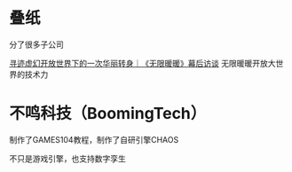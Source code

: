 # 叠纸

分了很多子公司

[寻迹虚幻开放世界下的一次华丽转身｜《无限暖暖》幕后访谈](https://mp.weixin.qq.com/s/8Dzsg2CEmrWPxte8-ppSxA)
无限暖暖开放大世界的技术力

# 不鸣科技（BoomingTech）

制作了GAMES104教程，制作了自研引擎CHAOS

不只是游戏引擎，也支持数字孪生